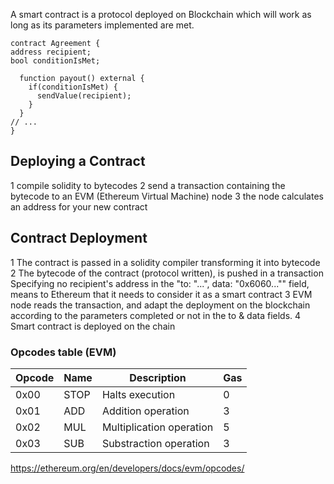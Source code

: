 

A smart contract is a protocol deployed on Blockchain which will work as long as its parameters implemented are met. 
```
contract Agreement {
address recipient;
bool conditionIsMet;

  function payout() external {
    if(conditionIsMet) {
      sendValue(recipient);
    }
  }
// ...
}
```

## Deploying a Contract
1  compile solidity to bytecodes
2  send a transaction containing the bytecode to an EVM (Ethereum Virtual Machine) node
3  the node calculates an address for your new contract

## Contract Deployment

1  The contract is passed in a solidity compiler transforming it into bytecode
2  The bytecode of the contract (protocol written), is pushed in a transaction 
    Specifying no recipient's address in the "to: "...", data: "0x6060..."" field, means to Ethereum that it needs to consider it as a smart contract
3  EVM node reads the transaction, and adapt the deployment on the blockchain according to the parameters completed or not in the to & data fields.
4  Smart contract is deployed on the chain

### Opcodes table (EVM)
| Opcode  | Name | Description | Gas |
| ------------- | ------------- | ------------- | ------------- |
| 0x00  | STOP  | Halts execution | 0 |
| 0x01  | ADD  | Addition operation | 3 |
| 0x02  | MUL  | Multiplication operation | 5 |
| 0x03 | SUB  | Substraction operation | 3 |

https://ethereum.org/en/developers/docs/evm/opcodes/
